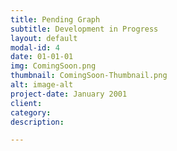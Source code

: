 ```yaml
---
title: Pending Graph
subtitle: Development in Progress
layout: default
modal-id: 4
date: 01-01-01
img: ComingSoon.png
thumbnail: ComingSoon-Thumbnail.png
alt: image-alt
project-date: January 2001
client: 
category: 
description: 

---
```

